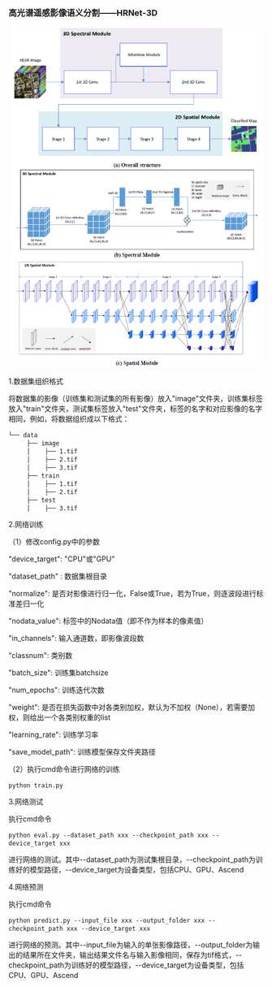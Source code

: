 ### 高光谱遥感影像语义分割——HRNet-3D
![HRNet-3D网络结构](HRNet3D.PNG)

1.数据集组织格式

将数据集的影像（训练集和测试集的所有影像）放入"image"文件夹，训练集标签放入"train"文件夹，测试集标签放入"test"文件夹，标签的名字和对应影像的名字相同，例如，将数据组织成以下格式：

    └── data
         ├── image
         │    ├── 1.tif
         │    ├── 2.tif
         │    ├── 3.tif
         ├── train
         │    ├── 1.tif
         │    ├── 2.tif
         ├── test
         │    ├── 3.tif
    

2.网络训练

（1）修改config.py中的参数
    
"device_target": "CPU"或"GPU" 

"dataset_path" : 数据集根目录

"normalize": 是否对影像进行归一化，False或True，若为True，则逐波段进行标准差归一化

"nodata_value": 标签中的Nodata值（即不作为样本的像素值）

"in_channels": 输入通道数，即影像波段数

"classnum": 类别数

"batch_size": 训练集batchsize

"num_epochs": 训练迭代次数

"weight": 是否在损失函数中对各类别加权，默认为不加权（None），若需要加权，则给出一个各类别权重的list

"learning_rate": 训练学习率

"save_model_path": 训练模型保存文件夹路径

（2）执行cmd命令进行网络的训练

```
python train.py
```
3.网络测试

执行cmd命令

```
python eval.py --dataset_path xxx --checkpoint_path xxx --device_target xxx
```
进行网络的测试。其中--dataset_path为测试集根目录，--checkpoint_path为训练好的模型路径，--device_target为设备类型，包括CPU、GPU、Ascend

4.网络预测

执行cmd命令

```
python predict.py --input_file xxx --output_folder xxx --checkpoint_path xxx --device_target xxx
```
进行网络的预测。其中--input_file为输入的单张影像路径，--output_folder为输出的结果所在文件夹，输出结果文件名与输入影像相同，保存为tif格式，--checkpoint_path为训练好的模型路径，--device_target为设备类型，包括CPU、GPU、Ascend